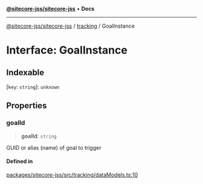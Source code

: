 [**@sitecore-jss/sitecore-jss**](../../README.md) • **Docs**

***

[@sitecore-jss/sitecore-jss](../../README.md) / [tracking](../README.md) / GoalInstance

# Interface: GoalInstance

## Indexable

 \[`key`: `string`\]: `unknown`

## Properties

### goalId

> **goalId**: `string`

GUID or alias (name) of goal to trigger

#### Defined in

[packages/sitecore-jss/src/tracking/dataModels.ts:10](https://github.com/Sitecore/jss/blob/50bf04579b0cca04c7059f30ccf34e73b26a07bf/packages/sitecore-jss/src/tracking/dataModels.ts#L10)
